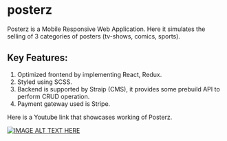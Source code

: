 # posterz

Posterz is a Mobile Responsive Web Application. Here it simulates the selling of 3 categories of posters (tv-shows, comics, sports).

## Key Features:
1) Optimized frontend by implementing React, Redux.
2) Styled using SCSS.
3) Backend is supported by Straip (CMS), it provides some prebuild API to perform CRUD operation.
4) Payment gateway used is Stripe.

Here is a Youtube link that showcases working of Posterz.

[![IMAGE ALT TEXT HERE](https://img.youtube.com/vi/TXykXAoXuzs/0.jpg)](https://www.youtube.com/watch?v=TXykXAoXuzs)
